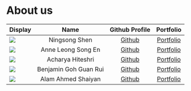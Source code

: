 # About us


| Display                                             |         Name          |                Github Profile                |              Portfolio               |
|-----------------------------------------------------|:---------------------:|:--------------------------------------------:|:------------------------------------:|
| ![](https://avatars.githubusercontent.com/u/12574693?s=400&v=4) |     Ningsong Shen     |  [Github](https://github.com/ningsongshen)   |  [Portfolio](team/ningsongshen.md)   |
| ![](https://avatars.githubusercontent.com/u/110774636?s=96&v=4) |  Anne Leong Song En   |    [Github](https://github.com/anneleong)    |    [Portfolio](team/anneleong.md)    |
| ![](https://avatars.githubusercontent.com/u/110652271?s=96&v=4) |   Acharya Hiteshri    | [Github](https://github.com/HiteshriAcharya) | [Portfolio](team/hiteshriacharya.md) |
| ![](https://avatars.githubusercontent.com/u/90093905?v=4) | Benjamin Goh Guan Rui |   [Github](https://github.com/BenjoBurger)   |   [Portfolio](team/benjoburger.md)   |
| ![](https://avatars.githubusercontent.com/u/111195409?s=96&v=4) |  Alam Ahmed Shaiyan   |  [Github](https://github.com/AhmedShaiyan)   |  [Portfolio](team/ahmedshaiyan.md)   |
